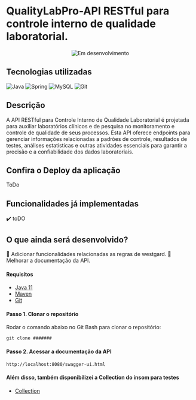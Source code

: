 # QualityLabPro-API RESTful para controle interno de qualidade laboratorial.

<p align="center">
<img src="https://img.shields.io/static/v1?label=STATUS&message=EM%20DESENVOLVIMENTO&color=RED&style=for-the-badge" alt="Em desenvolvimento"/>
</p>

## Tecnologias utilizadas
![Java](https://img.shields.io/badge/java-%23ED8B00.svg?style=for-the-badge&logo=java&logoColor=white)
![Spring](https://img.shields.io/badge/spring-%236DB33F.svg?style=for-the-badge&logo=spring&logoColor=white)
![MySQL](https://img.shields.io/badge/mysql-%2300f.svg?style=for-the-badge&logo=mysql&logoColor=white)
![Git](https://img.shields.io/badge/git-%23F05033.svg?style=for-the-badge&logo=git&logoColor=white)

## Descrição
A API RESTful para Controle Interno de Qualidade Laboratorial é projetada para auxiliar laboratórios clínicos e de pesquisa no monitoramento e controle de qualidade de seus processos. Esta API oferece endpoints para gerenciar informações relacionadas a padrões de controle, resultados de testes, análises estatísticas e outras atividades essenciais para garantir a precisão e a confiabilidade dos dados laboratoriais.

## Confira o Deploy da aplicação
ToDo

## Funcionalidades já implementadas

✔️ toDO

## O que ainda será desenvolvido?

📝 Adicionar funcionalidades relacionadas as regras de westgard.
📝 Melhorar a documentação da API.

#### Requisitos
* [Java 11](https://www.oracle.com/br/java/technologies/javase/jdk11-archive-downloads.html)
* [Maven](https://maven.apache.org/)
* [Git](https://git-scm.com/)

#### Passo 1. Clonar o repositório
Rodar o comando abaixo no Git Bash para clonar o repositório:
```
git clone #######
```
#### Passo 2. Acessar a documentação da API
```
http://localhost:8080/swagger-ui.html
```
#### Além disso, também disponibilizei a Collection do insom para testes
* [Collection]()

